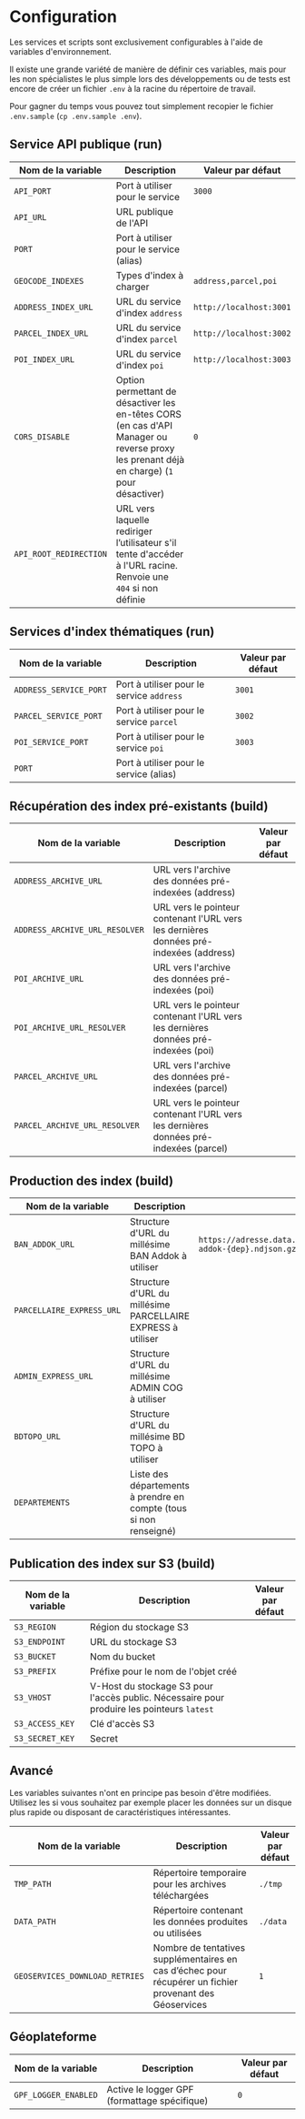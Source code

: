 # Configuration

Les services et scripts sont exclusivement configurables à l'aide de variables d'environnement.

Il existe une grande variété de manière de définir ces variables, mais pour les non spécialistes le plus simple lors des développements ou de tests est encore de créer un fichier `.env` à la racine du répertoire de travail.

Pour gagner du temps vous pouvez tout simplement recopier le fichier `.env.sample` (`cp .env.sample .env`).

## Service API publique (run)

| Nom de la variable | Description | Valeur par défaut |
| --- | --- | --- |
| `API_PORT` | Port à utiliser pour le service | `3000` |
| `API_URL` | URL publique de l'API | |
| `PORT` | Port à utiliser pour le service (alias) | |
| `GEOCODE_INDEXES` | Types d'index à charger | `address,parcel,poi` |
| `ADDRESS_INDEX_URL` | URL du service d'index `address` | `http://localhost:3001` |
| `PARCEL_INDEX_URL` | URL du service d'index `parcel` | `http://localhost:3002` |
| `POI_INDEX_URL` | URL du service d'index `poi` | `http://localhost:3003` |
| `CORS_DISABLE` | Option permettant de désactiver les en-têtes CORS (en cas d'API Manager ou reverse proxy les prenant déjà en charge) (`1` pour désactiver) | `0` |
| `API_ROOT_REDIRECTION` | URL vers laquelle rediriger l’utilisateur s'il tente d'accéder à l'URL racine. Renvoie une `404` si non définie | |

## Services d'index thématiques (run)

| Nom de la variable | Description | Valeur par défaut |
| --- | --- | --- |
| `ADDRESS_SERVICE_PORT` | Port à utiliser pour le service `address` | `3001` |
| `PARCEL_SERVICE_PORT` | Port à utiliser pour le service `parcel` | `3002` |
| `POI_SERVICE_PORT` | Port à utiliser pour le service `poi` | `3003` |
| `PORT` | Port à utiliser pour le service (alias) | |

## Récupération des index pré-existants (build)

| Nom de la variable | Description | Valeur par défaut |
| --- | --- | --- |
| `ADDRESS_ARCHIVE_URL` | URL vers l'archive des données pré-indexées (address) | |
| `ADDRESS_ARCHIVE_URL_RESOLVER` | URL vers le pointeur contenant l'URL vers les dernières données pré-indexées (address) | |
| `POI_ARCHIVE_URL` | URL vers l'archive des données pré-indexées (poi) | |
| `POI_ARCHIVE_URL_RESOLVER` | URL vers le pointeur contenant l'URL vers les dernières données pré-indexées (poi) | |
| `PARCEL_ARCHIVE_URL` | URL vers l'archive des données pré-indexées (parcel) | |
| `PARCEL_ARCHIVE_URL_RESOLVER` | URL vers le pointeur contenant l'URL vers les dernières données pré-indexées (parcel) | |

## Production des index (build)

| Nom de la variable | Description | Valeur par défaut |
| --- | --- | --- |
| `BAN_ADDOK_URL` | Structure d'URL du millésime BAN Addok à utiliser | `https://adresse.data.gouv.fr/data/ban/adresses/latest/addok/adresses-addok-{dep}.ndjson.gz` |
| `PARCELLAIRE_EXPRESS_URL` | Structure d'URL du millésime PARCELLAIRE EXPRESS à utiliser | |
| `ADMIN_EXPRESS_URL` | Structure d'URL du millésime ADMIN COG à utiliser | |
| `BDTOPO_URL` | Structure d'URL du millésime BD TOPO à utiliser | |
| `DEPARTEMENTS` | Liste des départements à prendre en compte (tous si non renseigné) | |

## Publication des index sur S3 (build)

| Nom de la variable | Description | Valeur par défaut |
| --- | --- | --- |
| `S3_REGION` | Région du stockage S3 | |
| `S3_ENDPOINT` | URL du stockage S3 | |
| `S3_BUCKET` | Nom du bucket | |
| `S3_PREFIX` | Préfixe pour le nom de l'objet créé | |
| `S3_VHOST` | V-Host du stockage S3 pour l'accès public. Nécessaire pour produire les pointeurs `latest` | |
| `S3_ACCESS_KEY` | Clé d'accès S3 | |
| `S3_SECRET_KEY` | Secret | |

## Avancé

Les variables suivantes n'ont en principe pas besoin d'être modifiées. Utilisez les si vous souhaitez par exemple placer les données sur un disque plus rapide ou disposant de caractéristiques intéressantes.

| Nom de la variable | Description | Valeur par défaut |
| --- | --- | --- |
| `TMP_PATH` | Répertoire temporaire pour les archives téléchargées | `./tmp` |
| `DATA_PATH` | Répertoire contenant les données produites ou utilisées | `./data` |
| `GEOSERVICES_DOWNLOAD_RETRIES` | Nombre de tentatives supplémentaires en cas d’échec pour récupérer un fichier provenant des Géoservices | `1` |

## Géoplateforme

| Nom de la variable | Description | Valeur par défaut |
| --- | --- | --- |
| `GPF_LOGGER_ENABLED` | Active le logger GPF (formattage spécifique) | `0` |
